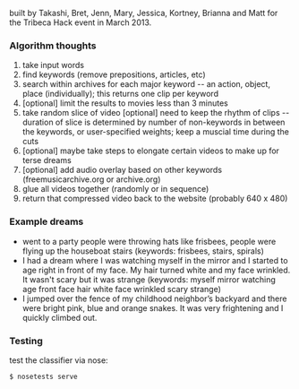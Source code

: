 built by Takashi, Bret, Jenn, Mary, Jessica, Kortney, Brianna and Matt
for the Tribeca Hack event in March 2013.


### Algorithm thoughts

1. take input words
2. find keywords (remove prepositions, articles, etc)
3. search within archives for each major keyword -- an action, object, place (individually); this returns one clip per keyword
4. [optional] limit the results to movies less than 3 minutes
5. take random slice of video [optional] need to keep the rhythm of clips -- duration of slice is determined by number of non-keywords in between the keywords, or user-specified weights; keep a muscial time during the cuts
6. [optional] maybe take steps to elongate certain videos to make up for terse dreams
7. [optional] add audio overlay based on other keywords (freemusicarchive.org or archive.org)
8. glue all videos together (randomly or in sequence)
9. return that compressed video back to the website (probably 640 x 480)


### Example dreams

* went to a party people were throwing hats like frisbees, people were 
flying up the houseboat stairs (keywords: frisbees, stairs, spirals)
* I had a dream where I was watching myself in the mirror and I started to age right in front of my face. My hair turned white and my face wrinkled. It wasn't scary but it was strange (keywords: myself mirror watching age front face hair white face wrinkled scary strange)
* I jumped over the fence of my childhood neighbor’s backyard and there were bright pink, blue and orange snakes. It was very frightening and I quickly climbed out. 


### Testing

test the classifier via nose:

    $ nosetests serve
